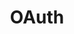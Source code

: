 ---
logohandle: oauthnet
sort: oauth
title: OAuth
twitter: https://x.com/oauth_2
website: https://oauth.net/
---